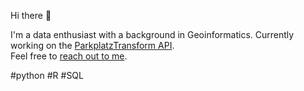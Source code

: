 Hi there 👋

I'm a data enthusiast with a background in Geoinformatics. Currently working on the [ParkplatzTransform API](https://github.com/laraschmitt/parkplatztransform-api). <br/> Feel free to [reach out to me](https://www.linkedin.com/in/schmitt-lara/).


#python #R #SQL

